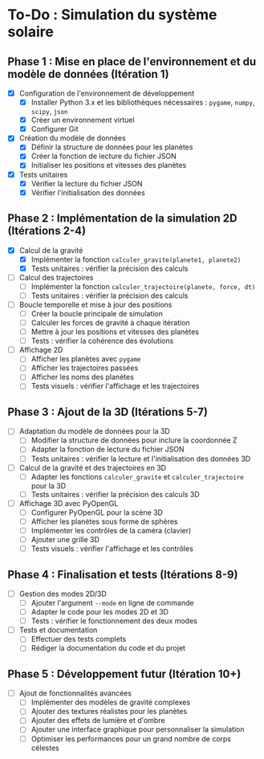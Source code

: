 # To-Do : Simulation du système solaire

## Phase 1 : Mise en place de l'environnement et du modèle de données (Itération 1)

* [x] Configuration de l'environnement de développement
    * [x] Installer Python 3.x et les bibliothèques nécessaires : `pygame`, `numpy`, `scipy`, `json`
    * [x] Créer un environnement virtuel
    * [x] Configurer Git
* [x] Création du modèle de données
    * [x] Définir la structure de données pour les planètes
    * [x] Créer la fonction de lecture du fichier JSON
    * [x] Initialiser les positions et vitesses des planètes
* [x] Tests unitaires
    * [x] Vérifier la lecture du fichier JSON
    * [x] Vérifier l'initialisation des données

## Phase 2 : Implémentation de la simulation 2D (Itérations 2-4)

* [x] Calcul de la gravité
    * [x] Implémenter la fonction `calculer_gravite(planete1, planete2)`
    * [x] Tests unitaires : vérifier la précision des calculs
* [ ] Calcul des trajectoires
    * [ ] Implémenter la fonction `calculer_trajectoire(planete, force, dt)`
    * [ ] Tests unitaires : vérifier la précision des calculs
* [ ] Boucle temporelle et mise à jour des positions
    * [ ] Créer la boucle principale de simulation
    * [ ] Calculer les forces de gravité à chaque itération
    * [ ] Mettre à jour les positions et vitesses des planètes
    * [ ] Tests : vérifier la cohérence des évolutions
* [ ] Affichage 2D
    * [ ] Afficher les planètes avec `pygame`
    * [ ] Afficher les trajectoires passées
    * [ ] Afficher les noms des planètes
    * [ ] Tests visuels : vérifier l'affichage et les trajectoires

## Phase 3 : Ajout de la 3D (Itérations 5-7)

* [ ] Adaptation du modèle de données pour la 3D
    * [ ] Modifier la structure de données pour inclure la coordonnée Z
    * [ ] Adapter la fonction de lecture du fichier JSON
    * [ ] Tests unitaires : vérifier la lecture et l'initialisation des données 3D
* [ ] Calcul de la gravité et des trajectoires en 3D
    * [ ] Adapter les fonctions `calculer_gravite` et `calculer_trajectoire` pour la 3D
    * [ ] Tests unitaires : vérifier la précision des calculs 3D
* [ ] Affichage 3D avec PyOpenGL
    * [ ] Configurer PyOpenGL pour la scène 3D
    * [ ] Afficher les planètes sous forme de sphères
    * [ ] Implémenter les contrôles de la caméra (clavier)
    * [ ] Ajouter une grille 3D
    * [ ] Tests visuels : vérifier l'affichage et les contrôles

## Phase 4 : Finalisation et tests (Itérations 8-9)

* [ ] Gestion des modes 2D/3D
    * [ ] Ajouter l'argument `--mode` en ligne de commande
    * [ ] Adapter le code pour les modes 2D et 3D
    * [ ] Tests : vérifier le fonctionnement des deux modes
* [ ] Tests et documentation
    * [ ] Effectuer des tests complets
    * [ ] Rédiger la documentation du code et du projet

## Phase 5 : Développement futur (Itération 10+)

* [ ] Ajout de fonctionnalités avancées
    * [ ] Implémenter des modèles de gravité complexes
    * [ ] Ajouter des textures réalistes pour les planètes
    * [ ] Ajouter des effets de lumière et d'ombre
    * [ ] Ajouter une interface graphique pour personnaliser la simulation
    * [ ] Optimiser les performances pour un grand nombre de corps célestes